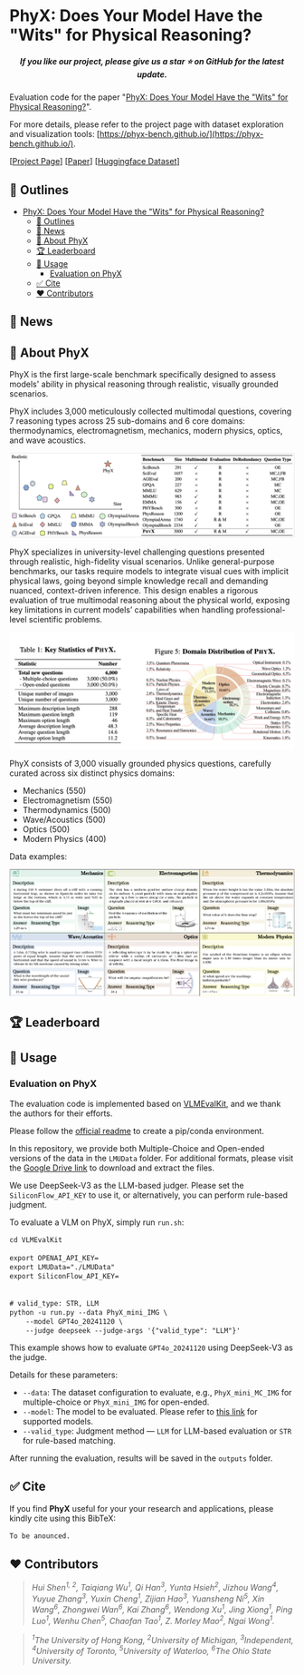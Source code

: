# PhyX: Does Your Model Have the "Wits" for Physical Reasoning?
<h5 align="center"> If you like our project, please give us a star ⭐ on GitHub for the latest update.</h5>

Evaluation code for the paper "[PhyX: Does Your Model Have the "Wits" for Physical Reasoning?](https://huggingface.co/datasets/Cloudriver/PhyX)".

For more details, please refer to the project page with dataset exploration and visualization tools: [https://phyx-bench.github.io/](https://phyx-bench.github.io/).

[[Project Page](https://phyx-bench.github.io/)] [[Paper](./assets/PhyX_arXiV.pdf)] [[Huggingface Dataset](https://huggingface.co/datasets/Cloudriver/PhyX)]

## 📖 Outlines
- [PhyX: Does Your Model Have the "Wits" for Physical Reasoning?](#phyx-does-your-model-have-the-wits-for-physical-reasoning)
  - [📖 Outlines](#-outlines)
  - [🔔 News](#-news)
  - [📝 About PhyX](#-about-phyx)
  - [🏆 Leaderboard](#-leaderboard)
  - [🔮 Usage](#-usage)
    - [Evaluation on PhyX](#evaluation-on-phyx)
  - [✅ Cite](#-cite)
  - [❤️ Contributors](#️-contributors)

## 🔔 News



## 📝 About PhyX

PhyX is the first large-scale benchmark specifically designed to assess models' ability in physical reasoning through realistic, visually grounded scenarios.

PhyX includes 3,000 meticulously collected multimodal questions, covering 7 reasoning types across 25 sub-domains and 6 core domains: thermodynamics, electromagnetism, mechanics, modern physics, optics, and wave acoustics.

![Sample](assets/data_stat.png)

PhyX specializes in university-level challenging questions presented through realistic, high-fidelity visual scenarios. Unlike general-purpose benchmarks, our tasks require models to integrate visual cues with implicit physical laws, going beyond simple knowledge recall and demanding nuanced, context-driven inference. This design enables a rigorous evaluation of true multimodal reasoning about the physical world, exposing key limitations in current models’ capabilities when handling professional-level scientific problems.

![Sample](assets/data_dis.png)

PhyX consists of 3,000 visually grounded physics questions, carefully curated across six distinct physics domains:
- Mechanics (550)
- Electromagnetism (550)
- Thermodynamics (500)
- Wave/Acoustics (500)
- Optics (500)
- Modern Physics (400)

Data examples:

![Sample](assets/data_sample.png)

## 🏆 Leaderboard


## 🔮 Usage

### Evaluation on PhyX

The evaluation code is implemented based on [VLMEvalKit](https://github.com/open-compass/VLMEvalKit ), and we thank the authors for their efforts.

Please follow the [official readme](README_vlmeval.md) to create a pip/conda environment.

In this repository, we provide both Multiple-Choice and Open-ended versions of the data in the `LMUData` folder. For additional formats, please visit the [Google Drive link](https://drive.google.com/file/d/1g6amKMcNSEwg5rfQPsryGtcFiaNGkNaH/view?usp=sharing ) to download and extract the files.

We use DeepSeek-V3 as the LLM-based judger. Please set the `SiliconFlow_API_KEY` to use it, or alternatively, you can perform rule-based judgment.

To evaluate a VLM on PhyX, simply run `run.sh`:


```
cd VLMEvalKit

export OPENAI_API_KEY=
export LMUData="./LMUData"
export SiliconFlow_API_KEY=


# valid_type: STR, LLM
python -u run.py --data PhyX_mini_IMG \
    --model GPT4o_20241120 \
    --judge deepseek --judge-args '{"valid_type": "LLM"}'

```

This example shows how to evaluate `GPT4o_20241120` using DeepSeek-V3 as the judge.

Details for these parameters:

- `--data`: The dataset configuration to evaluate, e.g., `PhyX_mini_MC_IMG` for multiple-choice or `PhyX_mini_IMG` for open-ended.
- `--model`: The model to be evaluated. Please refer to [this link](https://aicarrier.feishu.cn/wiki/Qp7wwSzQ9iK1Y6kNUJVcr6zTnPe?table=tblsdEpLieDoCxtb ) for supported models.
- `--valid_type`: Judgment method — `LLM` for LLM-based evaluation or `STR` for rule-based matching.

After running the evaluation, results will be saved in the `outputs` folder.


## ✅ Cite
If you find **PhyX** useful for your your research and applications, please kindly cite using this BibTeX:

```latex
To be anounced.
```

## ❤️ Contributors
> *Hui Shen<sup>1, 2</sup>, Taiqiang Wu<sup>1</sup>, Qi Han<sup>3</sup>, Yunta Hsieh<sup>2</sup>, Jizhou Wang<sup>4</sup>, Yuyue Zhang<sup>3</sup>, Yuxin Cheng<sup>1</sup>, Zijian Hao<sup>3</sup>, Yuansheng Ni<sup>5</sup>, Xin Wang<sup>6</sup>, Zhongwei Wan<sup>6</sup>, Kai Zhang<sup>6</sup>, Wendong Xu<sup>1</sup>, Jing Xiong<sup>1</sup>, Ping Luo<sup>1</sup>, Wenhu Chen<sup>5</sup>, Chaofan Tao<sup>1</sup>, Z. Morley Mao<sup>2</sup>, Ngai Wong<sup>1</sup>.*

> *<sup>1</sup>The University of Hong Kong, <sup>2</sup>University of Michigan, <sup>3</sup>Independent, <sup>4</sup>University of Toronto, <sup>5</sup>University of Waterloo, <sup>6</sup>The Ohio State University.*
